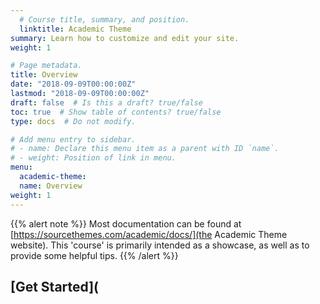 ```yaml
---
  # Course title, summary, and position.
  linktitle: Academic Theme
summary: Learn how to customize and edit your site.
weight: 1

# Page metadata.
title: Overview
date: "2018-09-09T00:00:00Z"
lastmod: "2018-09-09T00:00:00Z"
draft: false  # Is this a draft? true/false
toc: true  # Show table of contents? true/false
type: docs  # Do not modify.

# Add menu entry to sidebar.
# - name: Declare this menu item as a parent with ID `name`.
# - weight: Position of link in menu.
menu:
  academic-theme:
  name: Overview
weight: 1
---
```

  
  {{% alert note %}}
Most documentation can be found at [https://sourcethemes.com/academic/docs/](the Academic Theme website). This 'course' is primarily intended as a showcase, as well as to provide some helpful tips.
{{% /alert %}}

## [Get Started](